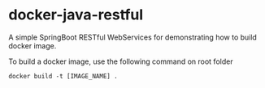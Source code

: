 # docker-java-restful
A simple SpringBoot RESTful WebServices for demonstrating how to build docker image.

To build a docker image, use the following command on root folder

```docker build -t [IMAGE_NAME] .```
